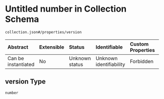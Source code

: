 # Untitled number in Collection Schema

```txt
collection.json#/properties/version
```



| Abstract            | Extensible | Status         | Identifiable            | Custom Properties | Additional Properties | Access Restrictions | Defined In                                                               |
| :------------------ | :--------- | :------------- | :---------------------- | :---------------- | :-------------------- | :------------------ | :----------------------------------------------------------------------- |
| Can be instantiated | No         | Unknown status | Unknown identifiability | Forbidden         | Allowed               | none                | [collection.json\*](../../../out/collection.json "open original schema") |

## version Type

`number`
